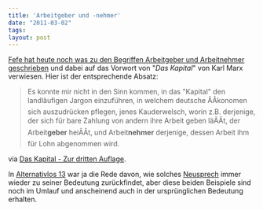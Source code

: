 ```yaml
---
title: 'Arbeitgeber und -nehmer'
date: "2011-03-02"
tags: 
layout: post
---
```

<a href="http://blog.fefe.de/?ts=b3938b8e">Fefe hat heute noch was zu den Begriffen Arbeitgeber und Arbeitnehmer geschrieben</a> und dabei auf das Vorwort von "<em>Das Kapital</em>" von Karl Marx verwiesen. Hier ist der entsprechende Absatz:
<blockquote>Es konnte mir nicht in den Sinn kommen, in das "Kapital" den landläufigen Jargon einzuführen, in welchem deutsche ÃÂkonomen sich auszudrücken pflegen, jenes Kauderwelsch, worin z.B. derjenige, der sich für bare Zahlung von andern ihre Arbeit geben läÃÂt, der Arbeit<strong>geber</strong> heiÃÂt, und Arbeit<strong>nehmer</strong> derjenige, dessen Arbeit ihm für Lohn abgenommen wird.</blockquote>
via <a href="http://www.mlwerke.de/me/me23/me23_033.htm">Das Kapital - Zur dritten Auflage</a>.

In <a href="http://alternativlos.org/">Alternativlos 13</a> war ja die Rede davon, wie solches <a href="http://neusprech.org/">Neusprech</a> immer wieder zu seiner Bedeutung zurückfindet, aber diese beiden Beispiele sind noch im Umlauf und anscheinend auch in der ursprünglichen Bedeutung erhalten.
